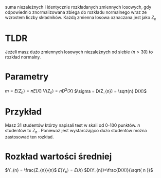 suma niezależnych i identycznie rozkładanych zmiennych losowych, gdy odpowiednio znormalizowana zbiega do rozkładu normalnego wraz ze wzrostem liczby składników.
Każdą zmienna losowa oznaczana jest jako $Z_n$


# TLDR
Jeżeli masz dużo zmiennych losowych niezależnych od siebie ($n>30$) to rozkład normalny.

# Parametry
$m = E(Z_n) = nE(X)$
$V(Z_{n})=nD^2(X)$
$\sigma = D(Z_{n}) = \sqrt{n} D(X)$


# Przykład 
Masz 31 studentów którzy napisali test w skali od 0-100 punktów.
$n$ studentów to $Z_n$ . Ponieważ jest wystarczająco dużo studentów można zastosować ten rozkład.

# Rozkład wartości średniej

$Y_{n} = \frac{Z_{n}}{n}$
$E(Y_n) = E(X)$
$D(Y_{n})=\frac{D(X)}{\sqrt{ n }}$
  
